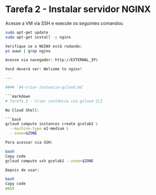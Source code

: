 # Tarefa 2 - Instalar servidor NGINX

Acesse a VM via SSH e execute os seguintes comandos:

```bash
sudo apt-get update
sudo apt-get install -y nginx

Verifique se o NGINX está rodando:
ps auwx | grep nginx

Acesse via navegador: http://EXTERNAL_IP/

Você deverá ver: Welcome to nginx!

---

#### `04-criar-instancia-gcloud.md`

```markdown
# Tarefa 3 - Criar instância via gcloud CLI

No Cloud Shell:

```bash
gcloud compute instances create gcelab2 \
  --machine-type e2-medium \
  --zone=$ZONE

Para acessar via SSH:

bash
Copy code
gcloud compute ssh gcelab2 --zone=$ZONE

Depois de usar:

bash
Copy code
exit


